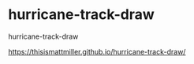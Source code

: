 # hurricane-track-draw
hurricane-track-draw

https://thisismattmiller.github.io/hurricane-track-draw/
